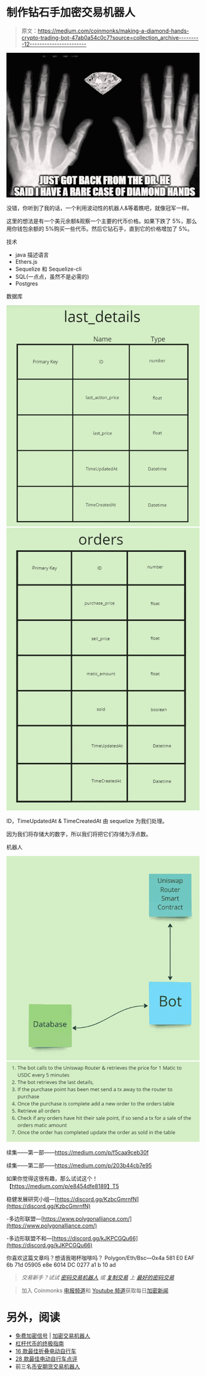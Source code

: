 # 制作钻石手加密交易机器人

> 原文：<https://medium.com/coinmonks/making-a-diamond-hands-crypto-trading-bot-47ab0a54c0c7?source=collection_archive---------12----------------------->

![](img/5d1a980206e7ea148839fd180e1f9669.png)

没错，你听到了我的话，一个利用波动性的机器人&等着瞧吧，就像冠军一样。

这里的想法是有一个美元余额&观察一个主要的代币价格。如果下跌了 5%，那么用你钱包余额的 5%购买一些代币。然后它钻石手，直到它的价格增加了 5%。

技术

*   java 描述语言
*   Ethers.js
*   Sequelize 和 Sequelize-cli
*   SQL(一点点，虽然不是必需的)
*   Postgres

数据库

![](img/082a103af5bd12969d8d76a44404f577.png)![](img/650a0dc91c60ef64f348cc06c64697a0.png)

ID，TimeUpdatedAt & TimeCreatedAt 由 sequelize 为我们处理。

因为我们将存储大的数字，所以我们将把它们存储为浮点数。

机器人

![](img/ed583486fe1ab1b82ab92b12131fc84f.png)![](img/001c9fce311e6bec401c4029003cd98f.png)

续集——第一部——https://medium.com/p/f5caa9ceb30f

续集——第二部——https://medium.com/p/203b44cb7e95

如果你觉得这很有趣，那么试试这个！【https://medium.com/p/e8454dfe8189】T5


稳健发展研究小组—[https://discord.gg/KzbcGmrnfN](https://discord.gg/KzbcGmrnfN)

-多边形联盟—[https://www.polygonalliance.com/](https://www.polygonalliance.com/)

-多边形联盟不和—[https://discord.gg/kJKPCGQu66](https://discord.gg/kJKPCGQu66)

你喜欢这篇文章吗？想请我喝杯咖啡吗？
Polygon/Eth/Bsc—0x4a 581 E0 EAF 6b 71d 05905 e8e 6014 DC 0277 a1 b 10 ad

> *交易新手？试试* [*密码交易机器人*](/coinmonks/crypto-trading-bot-c2ffce8acb2a) *或* [*复制交易*](/coinmonks/top-10-crypto-copy-trading-platforms-for-beginners-d0c37c7d698c) *上* [*最好的密码交易*](/coinmonks/crypto-exchange-dd2f9d6f3769)

> 加入 Coinmonks [电报频道](https://t.me/coincodecap)和 [Youtube 频道](https://www.youtube.com/c/coinmonks/videos)获取每日[加密新闻](http://coincodecap.com/)

# 另外，阅读

*   [免费加密信号](/coinmonks/free-crypto-signals-48b25e61a8da) | [加密交易机器人](/coinmonks/crypto-trading-bot-c2ffce8acb2a)
*   [杠杆代币的终极指南](/coinmonks/leveraged-token-3f5257808b22)
*   [16 款最佳折叠电动自行车](/coinmonks/top-17-folding-electric-bikes-5e296f0918cb)
*   [28 款最佳电动自行车点评](/coinmonks/the-28-best-electric-bikes-review-and-buying-guide-in-2023-7bb3146cb403)
*   前三名[币安期货交易机器人](/coinmonks/top-3-binance-futures-trading-bots-e6031f84b3f9)